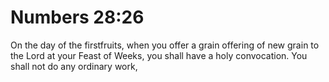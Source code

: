 # Numbers 28:26

On the day of the firstfruits, when you offer a grain offering of new grain to the Lord at your Feast of Weeks, you shall have a holy convocation. You shall not do any ordinary work,
